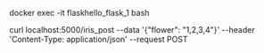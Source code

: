 docker exec -it flaskhello_flask_1 bash

curl localhost:5000/iris_post --data '{"flower": "1,2,3,4"}' --header 'Content-Type: application/json' --request POST 
